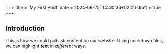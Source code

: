 +++
title = 'My First Post'
date = 2024-09-25T14:40:36+02:00
draft = true
+++

## Introduction

This is how we could publish content on our website. Using markdown files, we can highlight **text** in *different* ways.